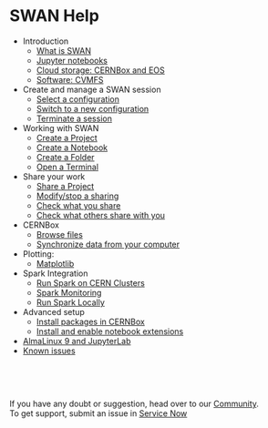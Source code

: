 # SWAN Help

* Introduction
    * [What is SWAN](docs/intro/what_is.md)
    * [Jupyter notebooks](docs/intro/jupyter.md)
    * [Cloud storage: CERNBox and EOS](docs/intro/cernbox.md)
    * [Software: CVMFS](docs/intro/cvmfs.md)
* Create and manage a SWAN session
    * [Select a configuration](docs/session/select.md)
    * [Switch to a new configuration](docs/session/switch.md)
    * [Terminate a session](docs/session/terminate.md)
* Working with SWAN
    * [Create a Project](docs/swan/create_proj.md)
    * [Create a Notebook](docs/swan/create_notebook.md)
    * [Create a Folder](docs/swan/create_folder.md)
    * [Open a Terminal](docs/swan/open_terminal.md)
* Share your work
    * [Share a Project](docs/share/how_to.md)
    * [Modify/stop a sharing](docs/share/modify.md)
    * [Check what you share](docs/share/being_shared.md)
    * [Check what others share with you](docs/share/shared_with_me.md)
* CERNBox
    * [Browse files](docs/cernbox/browse.md)
    * [Synchronize data from your computer](docs/cernbox/sync_files.md)
* Plotting:
    * [Matplotlib](docs/plotting/matplotlib.md)
* Spark Integration
    * [Run Spark on CERN Clusters](docs/spark/clusters.md)
    * [Spark Monitoring](docs/spark/monitoring.md)
    * [Run Spark Locally](docs/spark/local.md)
* Advanced setup
    * [Install packages in CERNBox](docs/advanced/install_packages.md)
    * [Install and enable notebook extensions](docs/advanced/enable_extensions.md)
* [AlmaLinux 9 and JupyterLab](docs/alma9.md)
* [Known issues](docs/issues.md)

&nbsp;

&nbsp;

If you have any doubt or suggestion, head over to our [Community](https://swan-community.web.cern.ch/).
<br>To get support, submit an issue in [Service Now](https://cern.service-now.com/service-portal/?id=functional_element&name=swan)
